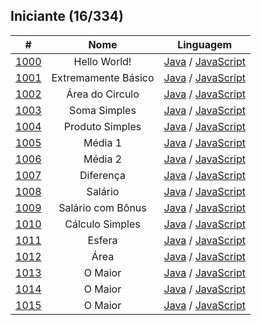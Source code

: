 ## Iniciante (16/334)
| # | Nome | Linguagem |
| :---: | :---: | :---: | 
| [1000](./1000/) | Hello World! | [Java](./1000/b1000.java) / [JavaScript](./1000/b1000.js) | 
| [1001](./1001/) | Extremamente Básico | [Java](./1001/b1001.java) / [JavaScript](./1001/b1001.js) | 
| [1002](./1002/) | Área do Circulo | [Java](./1002/b1002.java) / [JavaScript](./1002/b1002.js) | 
| [1003](./1003/) | Soma Simples | [Java](./1003/b1003.java) / [JavaScript](./1003/b1003.js) | 
| [1004](./1004/) | Produto Simples | [Java](./1004/b1004.java) / [JavaScript](./1004/b1004.js) | 
| [1005](./1005/) | Média 1| [Java](./1005/b1005.java) / [JavaScript](./1005/b1005.js) | 
| [1006](./1006/) | Média 2 | [Java](./1006/b1006.java) / [JavaScript](./1006/b1006.js) | 
| [1007](./1007/) | Diferença | [Java](./1007/b1007.java) / [JavaScript](./1007/b1007.js) | 
| [1008](./1008/) | Salário | [Java](./1008/b1008.java) / [JavaScript](./1008/b1008.js) | 
| [1009](./1009/) | Salário com Bônus | [Java](./1009/b1009.java) / [JavaScript](./1009/b1009.js) | 
| [1010](./1010/) | Cálculo Simples | [Java](./1010/b1010.java) / [JavaScript](./1010/b1010.js) | 
| [1011](./1011/) | Esfera | [Java](./1011/b1011.java) / [JavaScript](./1011/b1011.js) | 
| [1012](./1012/) | Área | [Java](./1012/b1012.java) / [JavaScript](./1012/b1012.js) | 
| [1013](./1013/) | O Maior | [Java](./1013/b1013.java) / [JavaScript](./1013/b1013.js) | 
| [1014](./1014/) | O Maior | [Java](./1014/b1014.java) / [JavaScript](./1014/b1014.js) | 
| [1015](./1015/) | O Maior | [Java](./1015/b1015.java) / [JavaScript](./1015/b1015.js) | 





